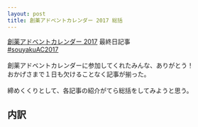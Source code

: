 ```yaml
---
layout: post
title: 創薬アドベントカレンダー 2017 総括
---
```


[創薬アドベントカレンダー 2017](https://adventar.org/calendars/2412) 最終日記事<br>
[#souyakuAC2017](https://twitter.com/search?q=%23souyakuAC2017)<br>
<br>
創薬アドベントカレンダーに参加してくれたみんな、ありがとう！<br>
おかげさまで１日も欠けることなく記事が揃った。<br>
<br>
締めくくりとして、各記事の紹介がてら総括をしてみようと思う。<br>

## 内訳
